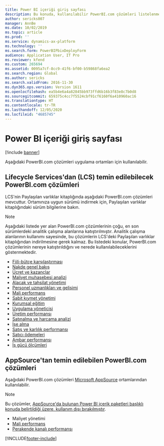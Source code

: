 ```yaml
---
title: Power BI içeriği giriş sayfası
description: Bu konuda, kullanılabilir PowerBI.com çözümleri listelenmektedir ve çözümler hakkında daha fazla bilgi edinebileceğiniz kaynaklar belirtilmektedir.
author: sericks007
manager: AnnBe
ms.date: 10/02/2019
ms.topic: article
ms.prod: ''
ms.service: dynamics-ax-platform
ms.technology: ''
ms.search.form: PowerBIPbixDeployForm
audience: Application User, IT Pro
ms.reviewer: kfend
ms.custom: 265694
ms.assetid: 0095a7cf-8cc9-41f6-bf00-b59868fa6ea2
ms.search.region: Global
ms.author: sericks
ms.search.validFrom: 2016-11-30
ms.dyn365.ops.version: Version 1611
ms.openlocfilehash: ea5b4e6a4a82845bb973ffd6b16b3f83e8c7b0d8
ms.sourcegitcommit: 659375c4cc7f5524cbf91cf6160f6a410960ac16
ms.translationtype: HT
ms.contentlocale: tr-TR
ms.lasthandoff: 12/05/2020
ms.locfileid: "4685745"
---
```

# <a name="power-bi-content-home-page"></a>Power BI içeriği giriş sayfası

[!include [banner](../includes/banner.md)]

Aşağıdaki PowerBI.com çözümleri uygulama ortamları için kullanılabilir.

## <a name="powerbicom-solutions-available-from-lifecycle-services-lcs"></a>Lifecycle Services'dan (LCS) temin edilebilecek PowerBI.com çözümleri

LCS'nin Paylaşılan varlıklar kitaplığında aşağıdaki PowerBI.com çözümleri mevcuttur. Ortamınıza uygun sürümü indirmek için, Paylaşılan varlıklar kitaplığındaki sürüm bilgilerine bakın.

> [!NOTE]
> Aşağıdaki listede yer alan PowerBI.com çözümlerinin çoğu, en son sürümlerdeki analitik çalışma alanlarına katıştırılmıştır. Analitik çalışma alanlarının kullanımı sayesinde, bu çözümlerin LCS'deki Paylaşılan varlıklar kitaplığından indirilmesine gerek kalmaz. Bu listedeki konular, PowerBI.com çözümlerinin nereye katıştırıldığını ve nerede kullanılabileceklerini göstermektedir.

- [Fiili-bütçe karşılaştırması](ledger-budgets-power-bi.md)
- [Nakde genel bakış](../../../finance/cash-bank-management/Cash-Overview-Power-BI-content.md)
- [Ücret ve kazançlar](compensation-and-benefits-analysis-power-bi-content-pack.md)
- [Maliyet muhasebesi analizi](cost-accounting-analysis-content-pack.md)
- [Alacak ve tahsilat yönetimi](../../../finance/accounts-receivable/credit-collections-power-bi.md)
- [Personel uzmanlıkları ve gelişimi](employee-competencies-and-development-analysis-power-bi-content-pack.md)
- [Mali performans](financial-performance-power-bi-content-pack.md)
- [Sabit kıymet yönetimi](../../../finance/fixed-assets/Fixed-asset-management-workspace.md)
- [Kurumsal eğitim](organizational-training-analysis-power-bi-content-pack.md)
- [Uygulama yöneticisi](practice-manager-power-bi.md)
- [Üretim performansı](production-performance-power-bi.md)
- [Satınalma ve harcama analizi](purchase-content-pack-for-power-bi.md)
- [İşe alma](recruiting-analysis-power-bi-content-pack.md)
- [Satış ve karlılık performansı](sales-profitability-performance-content-pack.md)
- [Satıcı ödemeleri](../../../finance/accounts-payable/Vendor-payments-workspace.md)
- [Ambar performansı](warehouse-power-bi-content.md)
- [İş gücü ölçümleri](workforce-analysis-power-bi-content-pack.md)

## <a name="powerbicom-solutions-available-from-appsource"></a>AppSource'tan temin edilebilen PowerBI.com çözümleri

Aşağıdaki PowerBI.com çözümleri [Microsoft AppSource](https://appsource.microsoft.com) ortamlarından kullanılabilir.

> [!NOTE]
> Bu çözümler, [AppSource'da bulunan Power BI içerik paketleri başlıklı konuda belirtildiği üzere, kullanım dışı bırakılmıştır](../migration-upgrade/deprecated-features.md#power-bi-content-packs-available-on-appsource).

- Maliyet yönetimi
- [Mali performans](financial-performance-power-bi-content-pack.md)
- [Perakende kanalı performansı](retail-channel-performance-dashboard-power-bi-data.md)


[!INCLUDE[footer-include](../../../includes/footer-banner.md)]